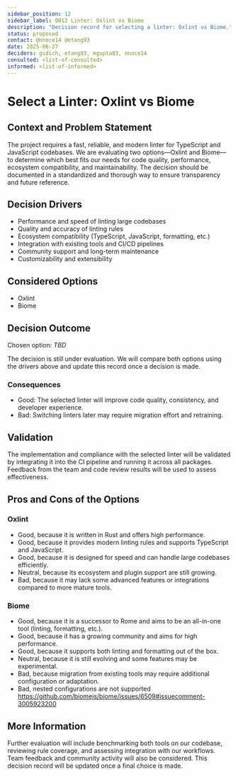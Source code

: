 ```yaml
---
sidebar_position: 12
sidebar_label: 0012 Linter: Oxlint vs Biome
description: "Decision record for selecting a linter: Oxlint vs Biome."
status: proposed
contact: @nnoce14 @etang93
date: 2025-06-27
deciders: gidich, etang93, mgupta83, nnoce14
consulted: <list-of-consulted>
informed: <list-of-informed>
---
```


# Select a Linter: Oxlint vs Biome

## Context and Problem Statement

The project requires a fast, reliable, and modern linter for TypeScript and JavaScript codebases. We are evaluating two options—Oxlint and Biome—to determine which best fits our needs for code quality, performance, ecosystem compatibility, and maintainability. The decision should be documented in a standardized and thorough way to ensure transparency and future reference.

## Decision Drivers

- Performance and speed of linting large codebases
- Quality and accuracy of linting rules
- Ecosystem compatibility (TypeScript, JavaScript, formatting, etc.)
- Integration with existing tools and CI/CD pipelines
- Community support and long-term maintenance
- Customizability and extensibility

## Considered Options

- Oxlint
- Biome

## Decision Outcome

Chosen option: _TBD_

The decision is still under evaluation. We will compare both options using the drivers above and update this record once a decision is made.

### Consequences

- Good: The selected linter will improve code quality, consistency, and developer experience.
- Bad: Switching linters later may require migration effort and retraining.

## Validation

The implementation and compliance with the selected linter will be validated by integrating it into the CI pipeline and running it across all packages. Feedback from the team and code review results will be used to assess effectiveness.

## Pros and Cons of the Options

### Oxlint

- Good, because it is written in Rust and offers high performance.
- Good, because it provides modern linting rules and supports TypeScript and JavaScript.
- Good, because it is designed for speed and can handle large codebases efficiently.
- Neutral, because its ecosystem and plugin support are still growing.
- Bad, because it may lack some advanced features or integrations compared to more mature tools.

### Biome

- Good, because it is a successor to Rome and aims to be an all-in-one tool (linting, formatting, etc.).
- Good, because it has a growing community and aims for high performance.
- Good, because it supports both linting and formatting out of the box.
- Neutral, because it is still evolving and some features may be experimental.
- Bad, because migration from existing tools may require additional configuration or adaptation.
- Bad, nested configurations are not supported https://github.com/biomejs/biome/issues/6509#issuecomment-3005923200

## More Information

Further evaluation will include benchmarking both tools on our codebase, reviewing rule coverage, and assessing integration with our workflows. Team feedback and community activity will also be considered. This decision record will be updated once a final choice is made.
